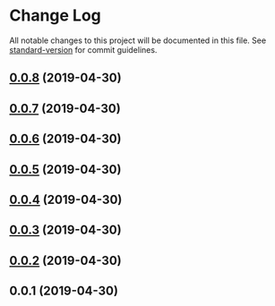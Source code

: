 # Change Log

All notable changes to this project will be documented in this file. See [standard-version](https://github.com/conventional-changelog/standard-version) for commit guidelines.

## [0.0.8](https://github.com/exivity/orbit-query-manager/compare/v0.0.7...v0.0.8) (2019-04-30)



## [0.0.7](https://github.com/exivity/orbit-query-manager/compare/v0.0.6...v0.0.7) (2019-04-30)



## [0.0.6](https://github.com/exivity/orbit-query-manager/compare/v0.0.5...v0.0.6) (2019-04-30)



## [0.0.5](https://github.com/exivity/orbit-query-manager/compare/v0.0.4...v0.0.5) (2019-04-30)



## [0.0.4](https://github.com/exivity/orbit-query-manager/compare/v0.0.3...v0.0.4) (2019-04-30)



## [0.0.3](https://github.com/exivity/orbit-query-manager/compare/v0.0.2...v0.0.3) (2019-04-30)



## [0.0.2](https://github.com/exivity/orbit-query-manager/compare/v0.0.1...v0.0.2) (2019-04-30)



## 0.0.1 (2019-04-30)
